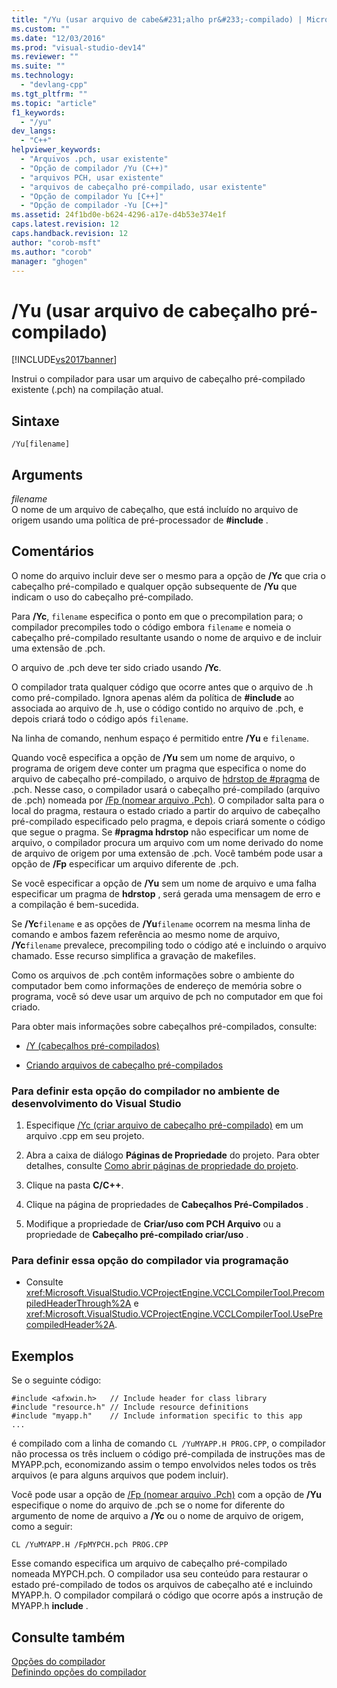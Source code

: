 ```yaml
---
title: "/Yu (usar arquivo de cabe&#231;alho pr&#233;-compilado) | Microsoft Docs"
ms.custom: ""
ms.date: "12/03/2016"
ms.prod: "visual-studio-dev14"
ms.reviewer: ""
ms.suite: ""
ms.technology: 
  - "devlang-cpp"
ms.tgt_pltfrm: ""
ms.topic: "article"
f1_keywords: 
  - "/yu"
dev_langs: 
  - "C++"
helpviewer_keywords: 
  - "Arquivos .pch, usar existente"
  - "Opção de compilador /Yu (C++)"
  - "arquivos PCH, usar existente"
  - "arquivos de cabeçalho pré-compilado, usar existente"
  - "Opção de compilador Yu [C++]"
  - "Opção de compilador -Yu [C++]"
ms.assetid: 24f1bd0e-b624-4296-a17e-d4b53e374e1f
caps.latest.revision: 12
caps.handback.revision: 12
author: "corob-msft"
ms.author: "corob"
manager: "ghogen"
---
```

# /Yu (usar arquivo de cabe&#231;alho pr&#233;-compilado)
[!INCLUDE[vs2017banner](../../assembler/inline/includes/vs2017banner.md)]

Instrui o compilador para usar um arquivo de cabeçalho pré\-compilado existente \(.pch\) na compilação atual.  
  
## Sintaxe  
  
```  
/Yu[filename]  
```  
  
## Arguments  
 *filename*  
 O nome de um arquivo de cabeçalho, que está incluído no arquivo de origem usando uma política de pré\-processador de **\#include** .  
  
## Comentários  
 O nome do arquivo incluir deve ser o mesmo para a opção de **\/Yc** que cria o cabeçalho pré\-compilado e qualquer opção subsequente de **\/Yu** que indicam o uso do cabeçalho pré\-compilado.  
  
 Para **\/Yc**, `filename` especifica o ponto em que o precompilation para; o compilador precompiles todo o código embora `filename` e nomeia o cabeçalho pré\-compilado resultante usando o nome de arquivo e de incluir uma extensão de .pch.  
  
 O arquivo de .pch deve ter sido criado usando **\/Yc**.  
  
 O compilador trata qualquer código que ocorre antes que o arquivo de .h como pré\-compilado.  Ignora apenas além da política de **\#include** ao associada ao arquivo de .h, use o código contido no arquivo de .pch, e depois criará todo o código após `filename`.  
  
 Na linha de comando, nenhum espaço é permitido entre **\/Yu** e `filename`.  
  
 Quando você especifica a opção de **\/Yu** sem um nome de arquivo, o programa de origem deve conter um pragma que especifica o nome do arquivo de cabeçalho pré\-compilado, o arquivo de [hdrstop de \#pragma](../../preprocessor/hdrstop.md) de .pch.  Nesse caso, o compilador usará o cabeçalho pré\-compilado \(arquivo de .pch\) nomeada por [\/Fp \(nomear arquivo .Pch\)](../Topic/-Fp%20\(Name%20.Pch%20File\).md).  O compilador salta para o local do pragma, restaura o estado criado a partir do arquivo de cabeçalho pré\-compilado especificado pelo pragma, e depois criará somente o código que segue o pragma.  Se **\#pragma hdrstop** não especificar um nome de arquivo, o compilador procura um arquivo com um nome derivado do nome de arquivo de origem por uma extensão de .pch.  Você também pode usar a opção de **\/Fp** especificar um arquivo diferente de .pch.  
  
 Se você especificar a opção de **\/Yu** sem um nome de arquivo e uma falha especificar um pragma de **hdrstop** , será gerada uma mensagem de erro e a compilação é bem\-sucedida.  
  
 Se **\/Yc**`filename` e as opções de **\/Yu**`filename` ocorrem na mesma linha de comando e ambos fazem referência ao mesmo nome de arquivo, **\/Yc**`filename` prevalece, precompiling todo o código até e incluindo o arquivo chamado.  Esse recurso simplifica a gravação de makefiles.  
  
 Como os arquivos de .pch contêm informações sobre o ambiente do computador bem como informações de endereço de memória sobre o programa, você só deve usar um arquivo de pch no computador em que foi criado.  
  
 Para obter mais informações sobre cabeçalhos pré\-compilados, consulte:  
  
-   [\/Y \(cabeçalhos pré\-compilados\)](../../build/reference/y-precompiled-headers.md)  
  
-   [Criando arquivos de cabeçalho pré\-compilados](../../build/reference/creating-precompiled-header-files.md)  
  
### Para definir esta opção do compilador no ambiente de desenvolvimento do Visual Studio  
  
1.  Especifique [\/Yc \(criar arquivo de cabeçalho pré\-compilado\)](../../build/reference/yc-create-precompiled-header-file.md) em um arquivo .cpp em seu projeto.  
  
2.  Abra a caixa de diálogo **Páginas de Propriedade** do projeto.  Para obter detalhes, consulte [Como abrir páginas de propriedade do projeto](../../misc/how-to-open-project-property-pages.md).  
  
3.  Clique na pasta **C\/C\+\+**.  
  
4.  Clique na página de propriedades de **Cabeçalhos Pré\-Compilados** .  
  
5.  Modifique a propriedade de **Criar\/uso com PCH Arquivo** ou a propriedade de **Cabeçalho pré\-compilado criar\/uso** .  
  
### Para definir essa opção do compilador via programação  
  
-   Consulte <xref:Microsoft.VisualStudio.VCProjectEngine.VCCLCompilerTool.PrecompiledHeaderThrough%2A> e <xref:Microsoft.VisualStudio.VCProjectEngine.VCCLCompilerTool.UsePrecompiledHeader%2A>.  
  
## Exemplos  
 Se o seguinte código:  
  
```  
#include <afxwin.h>   // Include header for class library  
#include "resource.h" // Include resource definitions  
#include "myapp.h"    // Include information specific to this app  
...  
```  
  
 é compilado com a linha de comando `CL /YuMYAPP.H PROG.CPP`, o compilador não processa os três incluem o código pré\-compilada de instruções mas de MYAPP.pch, economizando assim o tempo envolvidos neles todos os três arquivos \(e para alguns arquivos que podem incluir\).  
  
 Você pode usar a opção de [\/Fp \(nomear arquivo .Pch\)](../Topic/-Fp%20\(Name%20.Pch%20File\).md) com a opção de **\/Yu** especifique o nome do arquivo de .pch se o nome for diferente do argumento de nome de arquivo a **\/Yc** ou o nome de arquivo de origem, como a seguir:  
  
```  
CL /YuMYAPP.H /FpMYPCH.pch PROG.CPP  
```  
  
 Esse comando especifica um arquivo de cabeçalho pré\-compilado nomeada MYPCH.pch.  O compilador usa seu conteúdo para restaurar o estado pré\-compilado de todos os arquivos de cabeçalho até e incluindo MYAPP.h.  O compilador compilará o código que ocorre após a instrução de MYAPP.h **include** .  
  
## Consulte também  
 [Opções do compilador](../../build/reference/compiler-options.md)   
 [Definindo opções do compilador](../Topic/Setting%20Compiler%20Options.md)